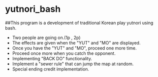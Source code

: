 # yutnori_bash

##This program is a development of traditional Korean play yutnori using bash.

- Two people are going on.(1p , 2p)
- The effects are given when the "YUT" and "MO" are displayed.
- Once you have the "YUT" and "MO", proceed one more time.
- Proceed once more when you catch the opponent.
- Implementing "BACK DO" functionality.
- Implement a "sewer rule" that can jump the map at random.
- Special ending credit implementation.
